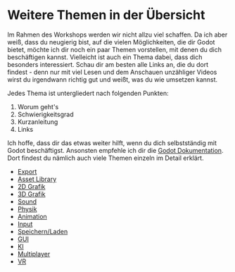# Weitere Themen in der Übersicht

Im Rahmen des Workshops werden wir nicht allzu viel schaffen. Da ich aber weiß, dass du neugierig bist, auf die vielen Möglichkeiten, die dir Godot bietet, möchte ich dir noch ein paar Themen vorstellen, mit denen du dich beschäftigen kannst. Vielleicht ist auch ein Thema dabei, dass dich besonders interessiert. Schau dir am besten alle Links an, die du dort findest - denn nur mit viel Lesen und dem Anschauen unzähliger Videos wirst du irgendwann richtig gut und weißt, was du wie umsetzen kannst.

Jedes Thema ist untergliedert nach folgenden Punkten:

1. Worum geht's
2. Schwierigkeitsgrad
3. Kurzanleitung
4. Links

Ich hoffe, dass dir das etwas weiter hilft, wenn du dich selbstständig mit Godot beschäftigst. Ansonsten empfehle ich dir die [Godot Dokumentation](https://docs.godotengine.org/de/stable/). Dort findest du nämlich auch viele Themen einzeln im Detail erklärt.

- [Export](topics/export.md)
- [Asset Library](topics/assets.md)
- [2D Grafik](topics/2d.md)
- [3D Grafik](topics/3d.md)
- [Sound](topics/sound.md)
- [Physik](topics/physics.md)
- [Animation](topics/animation.md)
- [Input](topics/input.md )
- [Speichern/Laden](topics/io.md)
- [GUI](topics/gui.md)
- [KI](topics/ai.md)
- [Multiplayer](topics/networking.md)
- [VR](topics/vr.md)